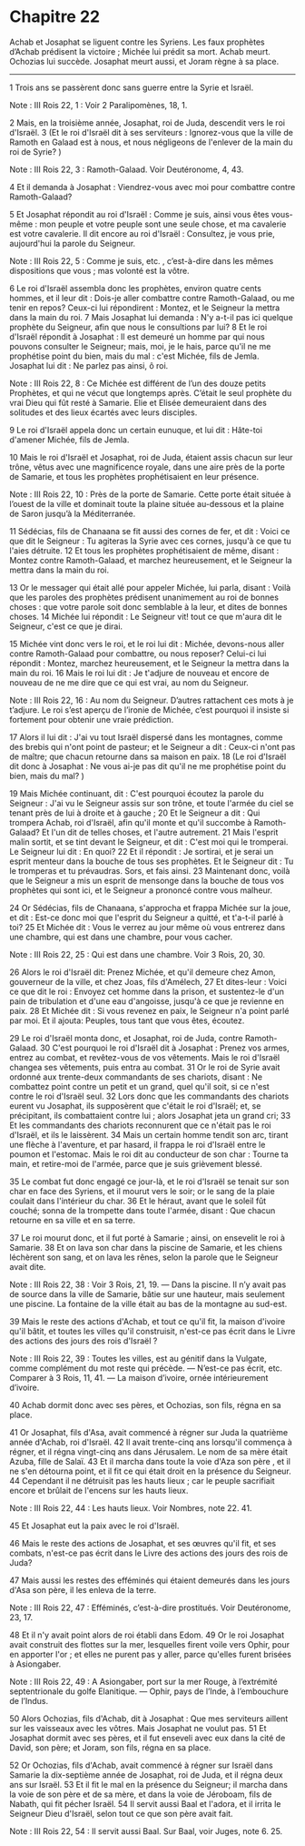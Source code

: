 # Chapitre 22

Achab et Josaphat se liguent contre les Syriens.
Les faux prophètes d’Achab prédisent la victoire ; Michée lui prédit sa mort.
Achab meurt.
Ochozias lui succède.
Josaphat meurt aussi, et Joram règne à sa place.

***

1 Trois ans se passèrent donc sans guerre entre la Syrie et Israël.

<span class="bible-note">Note : </span> III Rois 22, 1 : Voir 2 Paralipomènes, 18, 1.

2 Mais, en la troisième année, Josaphat, roi de Juda, descendit vers le roi d'Israël. 3 (Et le roi d'Israël dit à ses serviteurs : Ignorez-vous que la ville de Ramoth en Galaad est à nous, et nous négligeons de l'enlever de la main du roi de Syrie? )

<span class="bible-note">Note : </span> III Rois 22, 3 : Ramoth-Galaad. Voir Deutéronome, 4, 43.

4 Et il demanda à Josaphat : Viendrez-vous avec moi pour combattre contre Ramoth-Galaad?


5 Et Josaphat répondit au roi d'Israël : Comme je suis, ainsi vous êtes vous-même : mon peuple et votre peuple sont une seule chose, et ma cavalerie est votre cavalerie. Il dit encore au roi d'Israël : Consultez, je vous prie, aujourd'hui la parole du Seigneur.

<span class="bible-note">Note : </span> III Rois 22, 5 : Comme je suis, etc. , c’est-à-dire dans les mêmes dispositions que vous ; mas volonté est la vôtre.

6 Le roi d'Israël assembla donc les prophètes, environ quatre cents hommes, et il leur dit : Dois-je aller combattre contre Ramoth-Galaad, ou me tenir en repos? Ceux-ci lui répondirent : Montez, et le Seigneur la mettra dans la main du roi. 7 Mais Josaphat lui demanda : N'y a-t-il pas ici quelque prophète du Seigneur, afin que nous le consultions par lui? 8 Et le roi d'Israël répondit à Josaphat : Il est demeuré un homme par qui nous pouvons consulter le Seigneur; mais, moi, je le hais, parce qu'il ne me prophétise point du bien, mais du mal : c'est Michée, fils de Jemla. Josaphat lui dit : Ne parlez pas ainsi, ô roi.

<span class="bible-note">Note : </span> III Rois 22, 8 : Ce Michée est différent de l’un des douze petits Prophètes, et qui ne vécut que longtemps après. C’était le seul prophète du vrai Dieu qui fût resté à Samarie. Elie et Elisée demeuraient dans des solitudes et des lieux écartés avec leurs disciples.

9 Le roi d'Israël appela donc un certain eunuque, et lui dit : Hâte-toi d'amener Michée, fils de Jemla.


10 Mais le roi d'Israël et Josaphat, roi de Juda, étaient assis chacun sur leur trône, vêtus avec une magnificence royale, dans une aire près de la porte de Samarie, et tous les prophètes prophétisaient en leur présence.

<span class="bible-note">Note : </span> III Rois 22, 10 : Près de la porte de Samarie. Cette porte était située à l’ouest de la ville et dominait toute la plaine située au-dessous et la plaine de Saron jusqu’à la Méditerranée.

11 Sédécias, fils de Chanaana se fit aussi des cornes de fer, et dit : Voici ce que dit le Seigneur : Tu agiteras la Syrie avec ces cornes, jusqu'à ce que tu l'aies détruite. 12 Et tous les prophètes prophétisaient de même, disant : Montez contre Ramoth-Galaad, et marchez heureusement, et le Seigneur la mettra dans la main du roi.


13 Or le messager qui était allé pour appeler Michée, lui parla, disant : Voilà que les paroles des prophètes prédisent unanimement au roi de bonnes choses : que votre parole soit donc semblable à la leur, et dites de bonnes choses. 14 Michée lui répondit : Le Seigneur vit! tout ce que m'aura dit le Seigneur, c'est ce que je dirai.


15 Michée vint donc vers le roi, et le roi lui dit : Michée, devons-nous aller contre Ramoth-Galaad pour combattre, ou nous reposer? Celui-ci lui répondit : Montez, marchez heureusement, et le Seigneur la mettra dans la main du roi. 16 Mais le roi lui dit : Je t'adjure de nouveau et encore de nouveau de ne me dire que ce qui est vrai, au nom du Seigneur.

<span class="bible-note">Note : </span> III Rois 22, 16 : Au nom du Seigneur. D’autres rattachent ces mots à je t’adjure. Le roi s’est aperçu de l’ironie de Michée, c’est pourquoi il insiste si fortement pour obtenir une vraie prédiction.

17 Alors il lui dit : J'ai vu tout Israël dispersé dans les montagnes, comme des brebis qui n'ont point de pasteur; et le Seigneur a dit : Ceux-ci n'ont pas de maître; que chacun retourne dans sa maison en paix. 18 (Le roi d'Israël dit donc à Josaphat : Ne vous ai-je pas dit qu'il ne me prophétise point du bien, mais du mal? )


19 Mais Michée continuant, dit : C'est pourquoi écoutez la parole du Seigneur : J'ai vu le Seigneur assis sur son trône, et toute l'armée du ciel se tenant près de lui à droite et à gauche ; 20 Et le Seigneur a dit : Qui trompera Achab, roi d'Israël, afin qu'il monte et qu'il succombe à Ramoth-Galaad? Et l'un dit de telles choses, et l'autre autrement. 21 Mais l'esprit malin sortit, et se tint devant le Seigneur, et dit : C'est moi qui le tromperai. Le Seigneur lui dit : En quoi? 22 Et il répondit : Je sortirai, et je serai un esprit menteur dans la bouche de tous ses prophètes. Et le Seigneur dit : Tu le tromperas et tu prévaudras. Sors, et fais ainsi. 23 Maintenant donc, voilà que le Seigneur a mis un esprit de mensonge dans la bouche de tous vos prophètes qui sont ici, et le Seigneur a prononcé contre vous malheur.


24 Or Sédécias, fils de Chanaana, s'approcha et frappa Michée sur la joue, et dit : Est-ce donc moi que l'esprit du Seigneur a quitté, et t'a-t-il parlé à toi? 25 Et Michée dit : Vous le verrez au jour même où vous entrerez dans une chambre, qui est dans une chambre, pour vous cacher.

<span class="bible-note">Note : </span> III Rois 22, 25 : Qui est dans une chambre. Voir 3 Rois, 20, 30.

26 Alors le roi d'Israël dit: Prenez Michée, et qu'il demeure chez Amon, gouverneur de la ville, et chez Joas, fils d'Amélech, 27 Et dites-leur : Voici ce que dit le roi : Envoyez cet homme dans la prison, et sustentez-le d'un pain de tribulation et d'une eau d'angoisse, jusqu'à ce que je revienne en paix. 28 Et Michée dit : Si vous revenez en paix, le Seigneur n'a point parlé par moi. Et il ajouta: Peuples, tous tant que vous êtes, écoutez.


29 Le roi d'Israël monta donc, et Josaphat, roi de Juda, contre Ramoth-Galaad. 30 C'est pourquoi le roi d'Israël dit à Josaphat : Prenez vos armes, entrez au combat, et revêtez-vous de vos vêtements. Mais le roi d'Israël changea ses vêtements, puis entra au combat. 31 Or le roi de Syrie avait ordonné aux trente-deux commandants de ses chariots, disant : Ne combattez point contre un petit et un grand, quel qu'il soit, si ce n'est contre le roi d'Israël seul. 32 Lors donc que les commandants des chariots eurent vu Josaphat, ils supposèrent que c'était le roi d'Israël; et, se précipitant, ils combattaient contre lui ; alors Josaphat jeta un grand cri; 33 Et les commandants des chariots reconnurent que ce n'était pas le roi d'Israël, et ils le laissèrent. 34 Mais un certain homme tendit son arc, tirant une flèche à l'aventure, et par hasard, il frappa le roi d'Israël entre le poumon et l'estomac. Mais le roi dit au conducteur de son char : Tourne ta main, et retire-moi de l'armée, parce que je suis grièvement blessé.

35 Le combat fut donc engagé ce jour-là, et le roi d'Israël se tenait sur son char en face des Syriens, et il mourut vers le soir; or le sang de la plaie coulait dans l'intérieur du char. 36 Et le héraut, avant que le soleil fût couché; sonna de la trompette dans toute l'armée, disant : Que chacun retourne en sa ville et en sa terre.


37 Le roi mourut donc, et il fut porté à Samarie ; ainsi, on ensevelit le roi à Samarie. 38 Et on lava son char dans la piscine de Samarie, et les chiens léchèrent son sang, et on lava les rênes, selon la parole que le Seigneur avait dite.

<span class="bible-note">Note : </span> III Rois 22, 38 : Voir 3 Rois, 21, 19. ― Dans la piscine. Il n’y avait pas de source dans la ville de Samarie, bâtie sur une hauteur, mais seulement une piscine. La fontaine de la ville était au bas de la montagne au sud-est.


39 Mais le reste des actions d'Achab, et tout ce qu'il fit, la maison d'ivoire qu'il bâtit, et toutes les villes qu'il construisit, n'est-ce pas écrit dans le Livre des actions des jours des rois d'Israël ?

<span class="bible-note">Note : </span> III Rois 22, 39 : Toutes les villes, est au génitif dans la Vulgate, comme complément du mot reste qui précède. ― N’est-ce pas écrit, etc. Comparer à 3 Rois, 11, 41. ― La maison d’ivoire, ornée intérieurement d’ivoire.

40 Achab dormit donc avec ses pères, et Ochozias, son fils, régna en sa place.


41 Or Josaphat, fils d'Asa, avait commencé à régner sur Juda la quatrième année d'Achab, roi d'Israël. 42 Il avait trente-cinq ans lorsqu'il commença à régner, et il régna vingt-cinq ans dans Jérusalem. Le nom de sa mère était Azuba, fille de Salaï. 43 Et il marcha dans toute la voie d'Aza son père , et il ne s'en détourna point, et il fit ce qui était droit en la présence du Seigneur. 44 Cependant il ne détruisit pas les hauts lieux ; car le peuple sacrifiait encore et brûlait de l'encens sur les hauts lieux.

<span class="bible-note">Note : </span> III Rois 22, 44 : Les hauts lieux. Voir Nombres, note 22. 41.

45 Et Josaphat eut la paix avec le roi d'Israël.


46 Mais le reste des actions de Josaphat, et ses œuvres qu'il fit, et ses combats, n'est-ce pas écrit dans le Livre des actions des jours des rois de Juda?


47 Mais aussi les restes des efféminés qui étaient demeurés dans les jours d'Asa son père, il les enleva de la terre.

<span class="bible-note">Note : </span> III Rois 22, 47 : Efféminés, c’est-à-dire prostitués. Voir Deutéronome, 23, 17.

48 Et il n'y avait point alors de roi établi dans Edom. 49 Or le roi Josaphat avait construit des flottes sur la mer, lesquelles firent voile vers Ophir, pour en apporter l'or ; et elles ne purent pas y aller, parce qu'elles furent brisées à Asiongaber.

<span class="bible-note">Note : </span> III Rois 22, 49 : A Asiongaber, port sur la mer Rouge, à l’extrémité septentrionale du golfe Elanitique. ― Ophir, pays de l’Inde, à l’embouchure de l’Indus.

50 Alors Ochozias, fils d'Achab, dit à Josaphat : Que mes serviteurs aillent sur les vaisseaux avec les vôtres. Mais Josaphat ne voulut pas. 51 Et Josaphat dormit avec ses pères, et il fut enseveli avec eux dans la cité de David, son père; et Joram, son fils, régna en sa place.


52 Or Ochozias, fils d'Achab, avait commencé à régner sur Israël dans Samarie la dix-septième année de Josaphat, roi de Juda, et il régna deux ans sur Israël. 53 Et il fit le mal en la présence du Seigneur; il marcha dans la voie de son père et de sa mère, et dans la voie de Jéroboam, fils de Nabath, qui fit pécher Israël. 54 Il servit aussi Baal et l'adora, et il irrita le Seigneur Dieu d'Israël, selon tout ce que son père avait fait.

<span class="bible-note">Note : </span> III Rois 22, 54 : Il servit aussi Baal. Sur Baal, voir Juges, note 6. 25.
